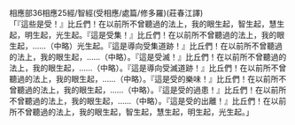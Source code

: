 相應部36相應25經/智經(受相應/處篇/修多羅)(莊春江譯)  
「『這些是受！』比丘們！在以前所不曾聽過的法上，我的眼生起，智生起，慧生起，明生起，光生起。『這是受集！』比丘們！在以前所不曾聽過的法上，我的眼生起，……（中略）光生起。『這是導向受集道跡！』比丘們！在以前所不曾聽過的法上，我的眼生起，……（中略）。『這是受滅！』比丘們！在以前所不曾聽過的法上，我的眼生起，……（中略）。『這是導向受滅道跡！』比丘們！在以前所不曾聽過的法上，我的眼生起，……（中略）。『這是受的樂味！』比丘們！在以前所不曾聽過的法上，我的眼生起，……（中略）。『這是受的過患！』比丘們！在以前所不曾聽過的法上，我的眼生起，……（中略）。『這是受的出離！』比丘們！在以前所不曾聽過的法上，我的眼生起，智生起，慧生起，明生起，光生起。」  
  
  

